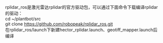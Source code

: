 rplidar_ros是激光雷达rplidar的官方驱动包，可以通过下面命令下载编译rplidar的驱动：<br> 
cd ~/plantbot/src <br> 
git clone https://github.com/robopeak/rplidar_ros.git <br> 
在rplidar_ros/launch下新建hector_rplidar.launch、geotiff_mapper.launch后编译
